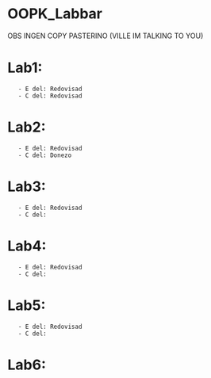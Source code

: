 # OOPK_Labbar
OBS INGEN COPY PASTERINO (VILLE IM TALKING TO YOU)
# Lab1: 
       - E del: Redovisad
       - C del: Redovisad

# Lab2: 
       - E del: Redovisad
       - C del: Donezo

# Lab3: 
       - E del: Redovisad
       - C del:
# Lab4: 
       - E del: Redovisad
       - C del:
# Lab5: 
       - E del: Redovisad
       - C del:

# Lab6: 
